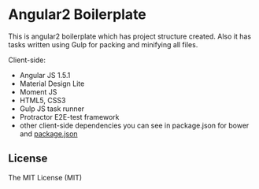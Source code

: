 # Angular2 Boilerplate

This is angular2 boilerplate which has project structure created.
Also it has tasks written using Gulp for packing and minifying all files.


Client-side:
- Angular JS 1.5.1
- Material Design Lite
- Moment JS
- HTML5, CSS3
- Gulp JS task runner
- Protractor E2E-test framework
- other client-side dependencies you can see in package.json for bower and [package.json](package.json)


## License
The MIT License (MIT)